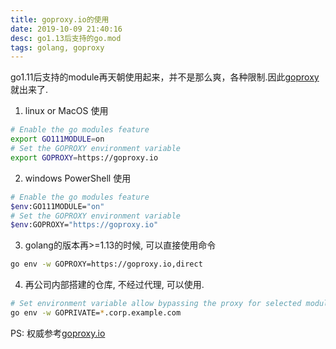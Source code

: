 ```yaml
---
title: goproxy.io的使用
date: 2019-10-09 21:40:16
desc: go1.13后支持的go.mod
tags: golang, goproxy
---
```


go1.11后支持的module再天朝使用起来，并不是那么爽，各种限制.因此[goproxy](https://goproxy.io/)就出来了.

<!-- more -->

1. linux or MacOS 使用

```bash
# Enable the go modules feature
export GO111MODULE=on
# Set the GOPROXY environment variable
export GOPROXY=https://goproxy.io

```
2. windows PowerShell 使用

```bash
# Enable the go modules feature
$env:GO111MODULE="on"
# Set the GOPROXY environment variable
$env:GOPROXY="https://goproxy.io"
```

3. golang的版本再&gt;=1.13的时候, 可以直接使用命令

```bash
go env -w GOPROXY=https://goproxy.io,direct
```

4. 再公司内部搭建的仓库, 不经过代理, 可以使用.

```bash
# Set environment variable allow bypassing the proxy for selected modules
go env -w GOPRIVATE=*.corp.example.com
```

PS: 权威参考[goproxy.io](https://goproxy.io)
